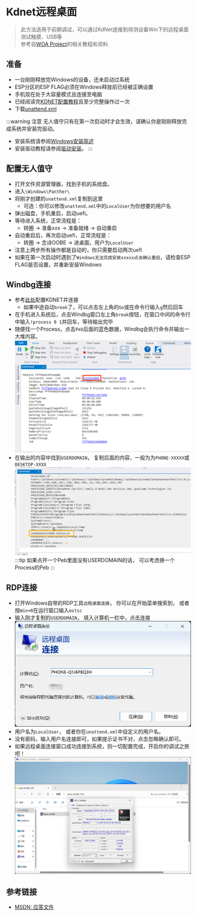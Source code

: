 # Kdnet远程桌面
> 此方法适用于前期调试，可以通过KdNet连接到待测设备Win下的远程桌面测试触摸、USB等  
> 参考自[WOA Project](https://github.com/WOA-Project/)的相关教程和资料

## 准备
  - 一台刚刚释放完Windows的设备，还未启动过系统
  - ESP分区的ESP FLAG必须在Windows释放前已经被正确设置
  - 手机现在处于大容量模式且连接至电脑
  - 已经阅读完[KDNET配置教程](/zh/WindowsDebug/SetupKDNET.md)且至少完整操作过一次
  - 下载[unattend.xml](/WindowsDebug/KdNetRDP/unattend.xml)

:::warning 注意
  无人值守只有在第一次启动时才会生效，请确认你是刚刚释放完成系统并安装完驱动。
  - 安装系统请参阅[Windows安装简述](/zh/InstallationGuides/WindowsInstallation.html)
  - 安装驱动教程请参阅[驱动安装](/zh/InstallationGuides/InstallDrivers.html)。
:::

## 配置无人值守
  - 打开文件资源管理器，找到手机的系统盘。
  - 进入`\Windows\Panther\`
  - 将刚才创建的`unattend.xml`复制到这里
    + 可选：你可以修改`unattend.xml`中的`LocalUser`为你想要的用户名
  - 弹出磁盘，手机重启，启动uefi。
  - 等待进入系统，正常流程是：
    + 转圈 -> 准备xxx -> 准备就绪 -> 自动重启
  - 自动重启后，再次启动uefi，正常流程是：
    + 转圈 -> 念诗OOBE -> 进桌面，用户为`LocalUser`
  - 注意上两步所有操作都是自动的，你只需要启动两次uefi
  - 如果在第一次启动时遇到了`Windows无法完成安装xxxxx点击确认重启`，请检查ESP FLAG是否设置，并重新安装Windows

## Windbg连接
  - 参考[此处](/zh/WindowsDebug/SetupKDNET.md#设置bcd)配置KDNET并连接
    + 如果中途自动`break`了，可以点击左上角的`Go`或在命令行输入`g`然后回车
  - 在手机进入系统后，点击Windbg窗口左上角`break`按钮，在窗口中间的命令行中输入`!process 0 1`并回车，等待输出完毕
  - 随便找一个Process，点击`Peb`后面的蓝色数据，Windbg会执行命令并输出一大堆内容。
    ![Process](Resources/KdNetRDP/Process.png)
  - 在输出的内容中找到`USERDOMAIN`， 复制后面的内容，一般为为`PHONE-XXXXX`或`DESKTOP-XXXX`
    ![UserDomain](Resources/KdNetRDP/UserDomain.png)
  :::tip
    如果点开一个Peb里面没有USERDOMAIN的话， 可以考虑换一个Process的Peb
  :::

## RDP连接
  - 打开Windows自带的RDP工具`远程桌面连接`， 你可以在开始菜单搜索到， 或者按`Win+R`在运行窗口输入`mstsc`
  - 输入刚才复制的`USERDOMAIN`， 填入计算机一栏中，点击连接
    ![连接](Resources/KdNetRDP/mstsc.png)
  - 用户名为`LocalUser`， 或者你在`unattend.xml`中自定义的用户名。
  - 没有密码，输入用户名连接即可，如果提示证书不对，点击忽略确认即可。
  - 如果远程桌面连接窗口成功连接到系统，则一切配置完成，开启你的调试之旅吧！
    ![连接成功](Resources/KdNetRDP/Connected.png)

## 参考链接
 - [MSDN: 应答文件](https://learn.microsoft.com/zh-cn/windows-hardware/manufacture/desktop/update-windows-settings-and-scripts-create-your-own-answer-file-sxs)